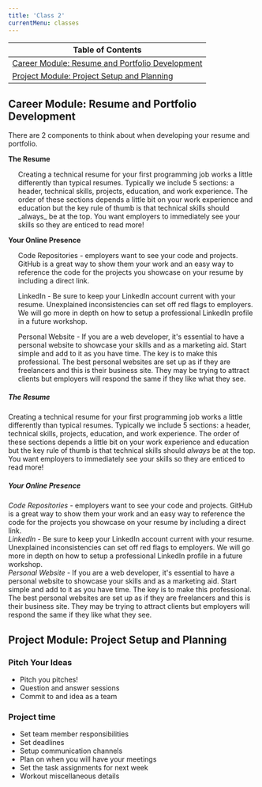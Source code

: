 ```yaml
---
title: 'Class 2'
currentMenu: classes
---
```


<style type="text/css">
<!--
.tab { margin-left: 20px !important; }
-->
</style>

| Table of Contents |
|---|
| [Career Module: Resume and Portfolio Development](#career-module-resume-and-portfolio-development) |
| [Project Module: Project Setup and Planning](#project-module-project-setup-and-planning) |

## Career Module: Resume and Portfolio Development

There are 2 components to think about when developing your resume and portfolio.

**The Resume**<br>
<p class ="tab">Creating a technical resume for your first programming job works a little differently than typical resumes. Typically we include 5 sections: a header, technical skills, projects, education, and work experience. The order of these sections depends a little bit on your work experience and education but the key rule of thumb is that technical skills should _always_ be at the top. You want employers to immediately see your skills so they are enticed to read more!</p>


**Your Online Presence**<br>
<p class = "tab">Code Repositories - employers want to see your code and projects. GitHub is a great way to show them your work and an easy way to reference the code for the projects you showcase on your resume by including a direct link.</p>
<p class = "tab">LinkedIn - Be sure to keep your LinkedIn account current with your resume. Unexplained inconsistencies can set off red flags to employers. We will go more in depth on how to setup a professional LinkedIn profile in a future workshop.</p>
<p class = "tab">Personal Website - If you are a web developer, it's essential to have a personal website to showcase your skills and as a marketing aid. Start simple and add to it as you have time. The key is to make this professional. The best personal websites are set up as if they are freelancers and this is their business site. They may be trying to attract clients but employers will respond the same if they like what they see.</p>

##### The Resume
Creating a technical resume for your first programming job works a little differently than typical resumes. Typically we include 5 sections: a header, technical skills, projects, education, and work experience. The order of these sections depends a little bit on your work experience and education but the key rule of thumb is that technical skills should _always_ be at the top. You want employers to immediately see your skills so they are enticed to read more!


##### Your Online Presence
*Code Repositories* - employers want to see your code and projects. GitHub is a great way to show them your work and an easy way to reference the code for the projects you showcase on your resume by including a direct link.
<br>
*LinkedIn* - Be sure to keep your LinkedIn account current with your resume. Unexplained inconsistencies can set off red flags to employers. We will go more in depth on how to setup a professional LinkedIn profile in a future workshop.
<br>
*Personal Website* - If you are a web developer, it's essential to have a personal website to showcase your skills and as a marketing aid. Start simple and add to it as you have time. The key is to make this professional. The best personal websites are set up as if they are freelancers and this is their business site. They may be trying to attract clients but employers will respond the same if they like what they see.

## Project Module: Project Setup and Planning

### Pitch Your Ideas

- Pitch you pitches!
- Question and answer sessions
- Commit to and idea as a team

### Project time

- Set team member responsibilities
- Set deadlines
- Setup communication channels
- Plan on when you will have your meetings
- Set the task assignments for next week
- Workout miscellaneous details
